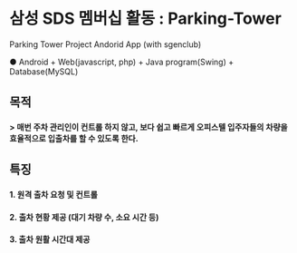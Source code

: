 # 삼성 SDS 멤버십 활동 : Parking-Tower
Parking Tower Project Andorid App (with sgenclub)

● Android + Web(javascript, php) + Java program(Swing) + Database(MySQL)


<h2> 목적 </h2>
<h4> > 매번 주차 관리인이 컨트롤 하지 않고, 보다 쉽고 빠르게 오피스텔 입주자들의 차량을 효율적으로 입출차를 할 수 있도록 한다. </h4>


<h2> 특징 </h2>

<h4> 1. 원격 출차 요청 및 컨트롤 </h4>

<h4> 2. 출차 현황 제공 (대기 차량 수, 소요 시간 등) </h4>

<h4> 3. 출차 원활 시간대 제공 </h4> 
